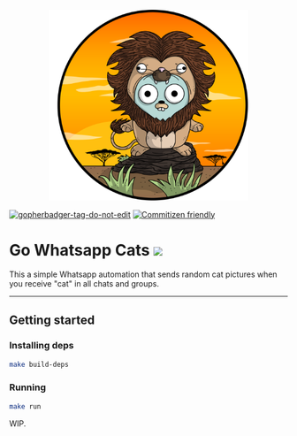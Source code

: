 <p align="center"><img src="https://raw.githubusercontent.com/ashleymcnamara/gophers/master/LION_GOPHER.png" width="360"></p>

<a href='https://github.com/jpoles1/gopherbadger' target='_blank'>![gopherbadger-tag-do-not-edit](https://img.shields.io/badge/Go%20Coverage-0%25-brightgreen.svg?longCache=true&style=flat)</a>
<a href='http://commitizen.github.io/cz-cli/' target='_blank'>![Commitizen friendly](https://img.shields.io/badge/commitizen-friendly-brightgreen.svg)</a>

# Go Whatsapp Cats <a href="README-PTBR.md"><img width="20px" src="https://upload.wikimedia.org/wikipedia/commons/thumb/0/05/Flag_of_Brazil.svg/800px-Flag_of_Brazil.svg.png?20220111182208" /></a>

This a simple Whatsapp automation that sends random cat pictures when you receive "cat" in all chats and groups.

---
## Getting started

### Installing deps

```sh
make build-deps
```

### Running
```sh
make run
```


WIP.
